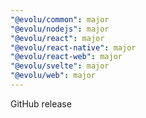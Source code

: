 ```yaml
---
"@evolu/common": major
"@evolu/nodejs": major
"@evolu/react": major
"@evolu/react-native": major
"@evolu/react-web": major
"@evolu/svelte": major
"@evolu/web": major
---
```


GitHub release
